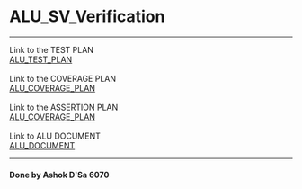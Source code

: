 # ALU_SV_Verification
----------
Link to the TEST PLAN \
[ ALU_TEST_PLAN ](https://docs.google.com/spreadsheets/d/1OPQq6u1W80FHPFD2bGdLDPIZgXd3KI87/edit?usp=sharing&ouid=108282355793634064022&rtpof=true&sd=true) \
\
Link to the COVERAGE PLAN \
[ ALU_COVERAGE_PLAN ](https://docs.google.com/spreadsheets/d/1F6mebdop3gJlJPYkQZhji5TqdPzOzpdH8Gh6HDwv1Gc/edit?usp=sharing) \
\
Link to the ASSERTION PLAN \
[ ALU_COVERAGE_PLAN ](https://docs.google.com/spreadsheets/d/1-eUQaa3-y7UxgEbCwgKyJNUmjdlAEWhuEhpQAFzCgQQ/edit?usp=sharing) \
\
Link to ALU DOCUMENT \
[ ALU_DOCUMENT ](https://docs.google.com/document/d/19b04CCKntM_JdmZK_s656uqjLfL94ymr/edit?usp=sharing&ouid=108282355793634064022&rtpof=true&sd=true)


----------
#### Done by Ashok D'Sa 6070
